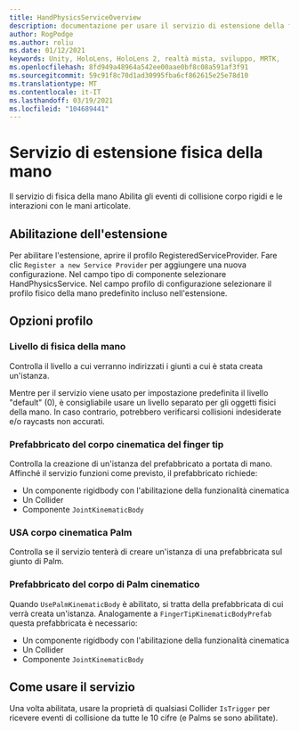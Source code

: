 ```yaml
---
title: HandPhysicsServiceOverview
description: documentazione per usare il servizio di estensione della fisica della mano in MRTK
author: RogPodge
ms.author: roliu
ms.date: 01/12/2021
keywords: Unity, HoloLens, HoloLens 2, realtà mista, sviluppo, MRTK,
ms.openlocfilehash: 8fd949a48964a542ee00aae0bf8c08a591af3f91
ms.sourcegitcommit: 59c91f8c70d1ad30995fba6cf862615e25e78d10
ms.translationtype: MT
ms.contentlocale: it-IT
ms.lasthandoff: 03/19/2021
ms.locfileid: "104689441"
---
```

# <a name="hand-physics-extension-service"></a>Servizio di estensione fisica della mano

Il servizio di fisica della mano Abilita gli eventi di collisione corpo rigidi e le interazioni con le mani articolate.

## <a name="enabling-the-extension"></a>Abilitazione dell'estensione

Per abilitare l'estensione, aprire il profilo RegisteredServiceProvider. Fare clic `Register a new Service Provider` per aggiungere una nuova configurazione. Nel campo tipo di componente selezionare HandPhysicsService. Nel campo profilo di configurazione selezionare il profilo fisico della mano predefinito incluso nell'estensione.

## <a name="profile-options"></a>Opzioni profilo

### <a name="hand-physics-layer"></a>Livello di fisica della mano

Controlla il livello a cui verranno indirizzati i giunti a cui è stata creata un'istanza.

Mentre per il servizio viene usato per impostazione predefinita il livello "default" (0), è consigliabile usare un livello separato per gli oggetti fisici della mano. In caso contrario, potrebbero verificarsi collisioni indesiderate e/o raycasts non accurati.

### <a name="finger-tip-kinematic-body-prefab"></a>Prefabbricato del corpo cinematica del finger tip

Controlla la creazione di un'istanza del prefabbricato a portata di mano. Affinché il servizio funzioni come previsto, il prefabbricato richiede:

- Un componente rigidbody con l'abilitazione della funzionalità cinematica
- Un Collider
- Componente `JointKinematicBody`

### <a name="use-palm-kinematic-body"></a>USA corpo cinematica Palm

Controlla se il servizio tenterà di creare un'istanza di una prefabbricata sul giunto di Palm.

### <a name="palm-kinematic-body-prefab"></a>Prefabbricato del corpo di Palm cinematico

Quando `UsePalmKinematicBody` è abilitato, si tratta della prefabbricata di cui verrà creata un'istanza. Analogamente a `FingerTipKinematicBodyPrefab` questa prefabbricata è necessario:

- Un componente rigidbody con l'abilitazione della funzionalità cinematica
- Un Collider
- Componente `JointKinematicBody`

## <a name="how-to-use-the-service"></a>Come usare il servizio

Una volta abilitata, usare la proprietà di qualsiasi Collider `IsTrigger` per ricevere eventi di collisione da tutte le 10 cifre (e Palms se sono abilitate).
